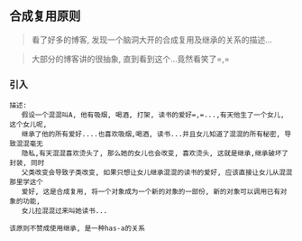 ## 合成复用原则

> 看了好多的博客, 发现一个脑洞大开的合成复用及继承的关系的描述...

> 大部分的博客讲的很抽象, 直到看到这个...竟然看笑了=,=

### 引入
```
描述:
   假设一个混混叫A, 他有吸烟, 喝酒, 打架, 读书的爱好=,=...,有天他生了一个女儿, 这个女儿呢, 
   继承了他的所有爱好....也喜欢吸烟,喝酒, 读书...并且女儿知道了混混的所有秘密, 导致混混毫无
   隐私,有天混混喜欢烫头了, 那么她的女儿也会改变, 喜欢烫头, 这就是继承,继承破坏了封装, 同时
   父类改变会导致子类改变, 如果只想让女儿继承混混的读书的爱好, 应该直接让女儿从混混那里学这个
   爱好, 这是合成复用, 将一个对象成为一个新的对象的一部份, 新的对象可以调用已有对象的功能, 
   女儿拉混混过来叫她读书...

该原则不赞成使用继承, 是一种has-a的关系   
```

